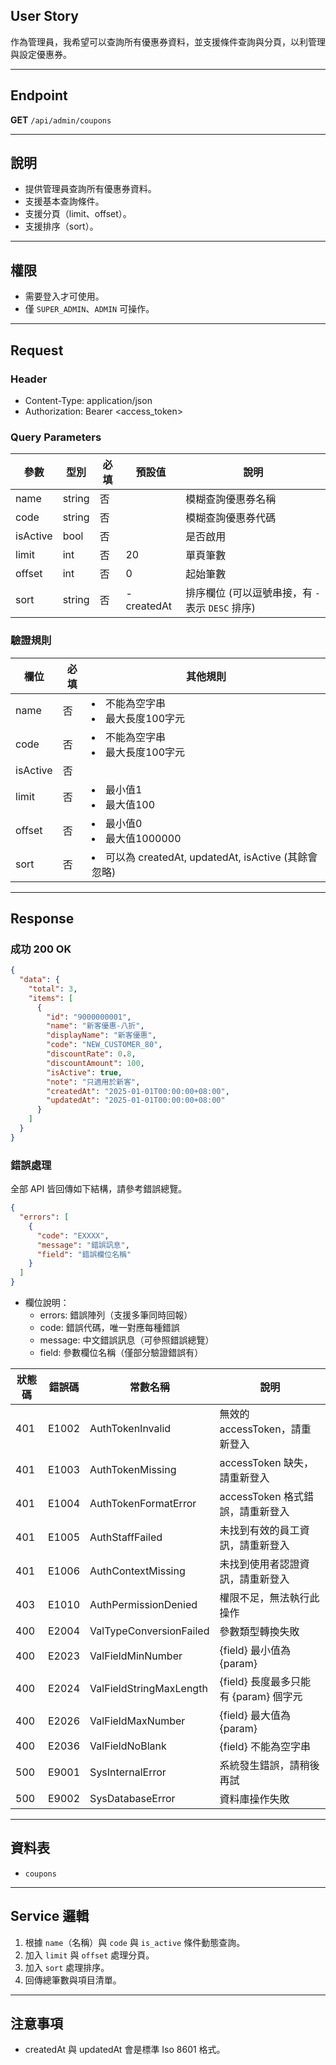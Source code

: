 ## User Story

作為管理員，我希望可以查詢所有優惠券資料，並支援條件查詢與分頁，以利管理與設定優惠券。

---

## Endpoint

**GET** `/api/admin/coupons`

---

## 說明

- 提供管理員查詢所有優惠券資料。
- 支援基本查詢條件。
- 支援分頁（limit、offset）。
- 支援排序（sort）。

---

## 權限

- 需要登入才可使用。
- 僅 `SUPER_ADMIN`、`ADMIN` 可操作。

---

## Request

### Header

- Content-Type: application/json
- Authorization: Bearer <access_token>

### Query Parameters

| 參數     | 型別   | 必填 | 預設值     | 說明                                             |
| -------- | ------ | ---- | ---------- | ------------------------------------------------ |
| name     | string | 否   |            | 模糊查詢優惠券名稱                               |
| code     | string | 否   |            | 模糊查詢優惠券代碼                               |
| isActive | bool   | 否   |            | 是否啟用                                         |
| limit    | int    | 否   | 20         | 單頁筆數                                         |
| offset   | int    | 否   | 0          | 起始筆數                                         |
| sort     | string | 否   | -createdAt | 排序欄位 (可以逗號串接，有 `-` 表示 `DESC` 排序) |

### 驗證規則

| 欄位     | 必填 | 其他規則                                               |
| -------- | ---- | ------------------------------------------------------ |
| name     | 否   | <li>不能為空字串<li>最大長度100字元                    |
| code     | 否   | <li>不能為空字串<li>最大長度100字元                    |
| isActive | 否   |                                                        |
| limit    | 否   | <li>最小值1<li>最大值100                               |
| offset   | 否   | <li>最小值0<li>最大值1000000                           |
| sort     | 否   | <li>可以為 createdAt, updatedAt, isActive (其餘會忽略) |

---

## Response

### 成功 200 OK

```json
{
  "data": {
    "total": 3,
    "items": [
      {
        "id": "9000000001",
        "name": "新客優惠-八折",
        "displayName": "新客優惠",
        "code": "NEW_CUSTOMER_80",
        "discountRate": 0.8,
        "discountAmount": 100,
        "isActive": true,
        "note": "只適用於新客",
        "createdAt": "2025-01-01T00:00:00+08:00",
        "updatedAt": "2025-01-01T00:00:00+08:00"
      }
    ]
  }
}
```

### 錯誤處理

全部 API 皆回傳如下結構，請參考錯誤總覽。

```json
{
  "errors": [
    {
      "code": "EXXXX",
      "message": "錯誤訊息",
      "field": "錯誤欄位名稱"
    }
  ]
}
```

- 欄位說明：
  - errors: 錯誤陣列（支援多筆同時回報）
  - code: 錯誤代碼，唯一對應每種錯誤
  - message: 中文錯誤訊息（可參照錯誤總覽）
  - field: 參數欄位名稱（僅部分驗證錯誤有）

| 狀態碼 | 錯誤碼 | 常數名稱                | 說明                                  |
| ------ | ------ | ----------------------- | ------------------------------------- |
| 401    | E1002  | AuthTokenInvalid        | 無效的 accessToken，請重新登入        |
| 401    | E1003  | AuthTokenMissing        | accessToken 缺失，請重新登入          |
| 401    | E1004  | AuthTokenFormatError    | accessToken 格式錯誤，請重新登入      |
| 401    | E1005  | AuthStaffFailed         | 未找到有效的員工資訊，請重新登入      |
| 401    | E1006  | AuthContextMissing      | 未找到使用者認證資訊，請重新登入      |
| 403    | E1010  | AuthPermissionDenied    | 權限不足，無法執行此操作              |
| 400    | E2004  | ValTypeConversionFailed | 參數類型轉換失敗                      |
| 400    | E2023  | ValFieldMinNumber       | {field} 最小值為 {param}              |
| 400    | E2024  | ValFieldStringMaxLength | {field} 長度最多只能有 {param} 個字元 |
| 400    | E2026  | ValFieldMaxNumber       | {field} 最大值為 {param}              |
| 400    | E2036  | ValFieldNoBlank         | {field} 不能為空字串                  |
| 500    | E9001  | SysInternalError        | 系統發生錯誤，請稍後再試              |
| 500    | E9002  | SysDatabaseError        | 資料庫操作失敗                        |

---

## 資料表

- `coupons`

---

## Service 邏輯

1. 根據 `name`（名稱）與 `code` 與 `is_active` 條件動態查詢。
2. 加入 `limit` 與 `offset` 處理分頁。
3. 加入 `sort` 處理排序。
4. 回傳總筆數與項目清單。

---

## 注意事項

- createdAt 與 updatedAt 會是標準 Iso 8601 格式。
